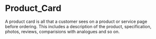 # Product_Card
A product card is all that a customer sees on a product or service page before ordering. This includes a description of the product, specification, photos, reviews, comparisions with analogues and so on.
